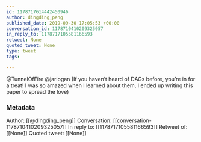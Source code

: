```yaml
---
id: 1178717614442450946
author: dingding_peng
published_date: 2019-09-30 17:05:53 +00:00
conversation_id: 1178710410209325057
in_reply_to: 1178717105581166593
retweet: None
quoted_tweet: None
type: tweet
tags:

---
```


@TunnelOfFire @jarlogan (If you haven’t heard of DAGs before, you’re in for a treat! I was so amazed when I learned about them, I ended up writing this paper to spread the love)

### Metadata

Author: [[@dingding_peng]]
Conversation: [[conversation-1178710410209325057]]
In reply to: [[1178717105581166593]]
Retweet of: [[None]]
Quoted tweet: [[None]]
